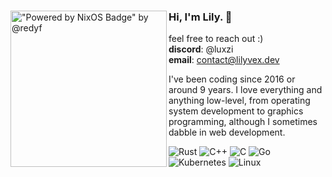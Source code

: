 <!-- markdownlint-disable MD041 MD033 -->

<div>
<img
    align="left"
    src="https://media.tenor.com/mCTZDwbh0d8AAAAi/nixos.gif"
    alt='"Powered by NixOS Badge" by @redyf'
    width="250"
/>

### Hi, I'm Lily. 👋

feel free to reach out :) <br/>
**discord**: @luxzi <br/>
**email**: [contact@lilyvex.dev](mailto:contact@lilyvex.dev)

I've been coding since 2016 or around 9 years. I love everything and anything low-level, from operating system development to graphics programming, although I sometimes dabble in web development.

<img src="https://img.shields.io/badge/Rust-%23000000.svg?e&logo=rust&logoColor=white" alt="Rust"/>
<img src="https://img.shields.io/badge/C++-%2300599C.svg?logo=c%2B%2B&logoColor=white" alt="C++"/>
<img src="https://img.shields.io/badge/C-00599C?logo=c&logoColor=white" alt="C"/>
<img src="https://img.shields.io/badge/Go-%2300ADD8.svg?&logo=go&logoColor=white" alt="Go"/>
<img src="https://img.shields.io/badge/Kubernetes-326CE5?logo=kubernetes&logoColor=fff" alt="Kubernetes"/>
<img src="https://img.shields.io/badge/Linux-FCC624?logo=linux&logoColor=black" alt="Linux"/>
</div>
